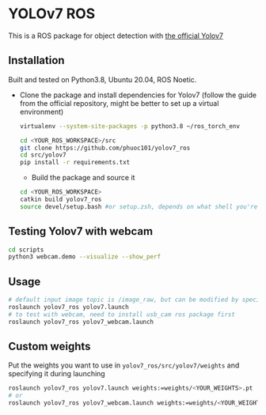 # YOLOv7 ROS
This is a ROS package for object detection with [the official Yolov7](https://github.com/WongKinYiu/yolov7)

## Installation
Built and tested on Python3.8, Ubuntu 20.04, ROS Noetic.

* Clone the package and install dependencies for Yolov7 (follow the guide from the official repository, might be better to set up a virtual environment)
  ```bash
  virtualenv --system-site-packages -p python3.8 ~/ros_torch_env
  ```

  ```bash
  cd <YOUR_ROS_WORKSPACE>/src
  git clone https://github.com/phuoc101/yolov7_ros
  cd src/yolov7
  pip install -r requirements.txt
  ```
  * Build the package and source it
  ```bash
  cd <YOUR_ROS_WORKSPACE>
  catkin build yolov7_ros
  source devel/setup.bash #or setup.zsh, depends on what shell you're using
  ```
## Testing Yolov7 with webcam
  ```bash
  cd scripts
  python3 webcam.demo --visualize --show_perf
  ```

## Usage
  ```bash
# default input image topic is /image_raw, but can be modified by specifying input_img_topic:=<YOUR_TOPIC>
  roslaunch yolov7_ros yolov7.launch
# to test with webcam, need to install usb_cam ros package first
  roslaunch yolov7_ros yolov7_webcam.launch
  ```

## Custom weights
  Put the weights you want to use in `yolov7_ros/src/yolov7/weights` and specifying it during launching
  ```bash
  roslaunch yolov7_ros yolov7.launch weights:=weights/<YOUR_WEIGHTS>.pt
# or
  roslaunch yolov7_ros yolov7_webcam.launch weights:=weights/<YOUR_WEIGHTS>.pt
  ```

